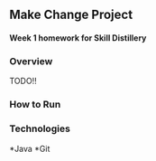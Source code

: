 ## Make Change Project

#### Week 1 homework for Skill Distillery

### Overview

TODO!!

### How to Run

### Technologies
*Java
*Git
